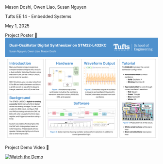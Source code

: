 Mason Doshi, Owen Liao, Susan Nguyen

Tufts EE 14 - Embedded Systems

May 1, 2025

Project Poster 💾
[![📄 View the Poster (PDF)](assets/EE%2014%20-%20Final%20Project.png)](assets/EE%2014%20-%20Final%20Project%20Poster%20-%20Mason%20D%20Owen%20L%20Susan%20N.pdf)

Project Demo Video 🎹

[![Watch the Demo](https://img.youtube.com/vi/pEdnrgp-lO0/0.jpg)](https://youtu.be/pEdnrgp-lO0)
